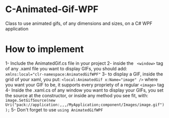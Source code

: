 # C-Animated-Gif-WPF
Class to use animated gifs, of any dimensions and sizes, on a C# WPF application

# How to implement
1- Include the AnimatedGif.cs file in your project
2- inside the ` <window>` tag of any .xaml file you want to display GIFs, you should add:
```xmlns:local="clr-namespace:AnimatedGifWPF"```
3- to display a GIF, inside the grid of your xaml, you put:
```<local:AnimatedGif x:Name="image" />```
where you want your GIF to be, it supports every propriety of a regular `<image>` tag
4- Inside the .xaml.cs of any window you want to display your GIFs, you set the source at the constructor, or inside any method you see fit, with:
```image.SetGifSource(new Uri("pack://application:,,,/MyApplication;component/Images/image.gif"));```
5- Don't forget to use
```using AnimatedGifWPF```
